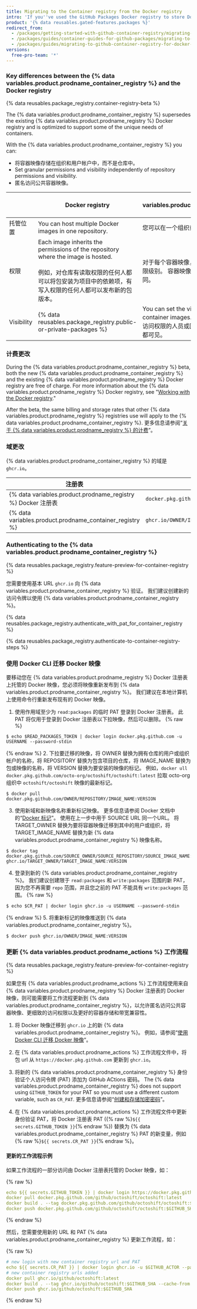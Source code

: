 ```yaml
---
title: Migrating to the Container registry from the Docker registry
intro: 'If you''ve used the GitHub Packages Docker registry to store Docker images, you can migrate your images to the new {% data variables.product.prodname_container_registry %}.'
product: '{% data reusables.gated-features.packages %}'
redirect_from:
  - /packages/getting-started-with-github-container-registry/migrating-to-github-container-registry-for-docker-images
  - /packages/guides/container-guides-for-github-packages/migrating-to-github-container-registry-for-docker-images
  - /packages/guides/migrating-to-github-container-registry-for-docker-images
versions:
  free-pro-team: '*'
---
```


### Key differences between the {% data variables.product.prodname_container_registry %} and the Docker registry

{% data reusables.package_registry.container-registry-beta %}

The {% data variables.product.prodname_container_registry %} supersedes the existing {% data variables.product.prodname_registry %} Docker registry and is optimized to support some of the unique needs of containers.

With the {% data variables.product.prodname_container_registry %} you can:
- 将容器映像存储在组织和用户帐户中，而不是仓库中。
- Set granular permissions and visibility independently of repository permissions and visibility.
- 匿名访问公共容器映像。

|      | Docker registry                                                                                                                                          | {% data variables.product.prodname_container_registry %}
| ---- | -------------------------------------------------------------------------------------------------------------------------------------------------------- | ---------------------------------------------------------- |
| 托管位置 | You can host multiple Docker images in one repository.                                                                                                   | 您可以在一个组织或用户帐户中托管多个容器映像。                                    |
| 权限   | Each image inherits the permissions of the repository where the image is hosted. <br><br>例如，对仓库有读取权限的任何人都可以将包安装为项目中的依赖项，有写入权限的任何人都可以发布新的包版本。 | 对于每个容器映像，您可以选择其他人具有的访问权限级别。 容器映像访问的权限与组织和仓库权限不同。           |
 Visibility          | {% data reusables.package_registry.public-or-private-packages %} | You can set the visibility of each of your container images. 私有容器映像仅对组织内被授予访问权限的人员或团队可见。 公共容器映像对任何人都可见。 | Anonymous access    | N/A | You can access public container images anonymously. Foreign layer support | Doesn't support foreign layers, such as Windows images. | Supports foreign layers, such as Windows images.

### 计费更改

During the {% data variables.product.prodname_container_registry %} beta, both the new {% data variables.product.prodname_container_registry %} and the existing {% data variables.product.prodname_registry %} Docker registry are free of charge. For more information about the {% data variables.product.prodname_registry %} Docker registry, see "[Working with the Docker registry](/packages/working-with-a-github-packages-registry/working-with-the-docker-registry)."

After the beta, the same billing and storage rates that other {% data variables.product.prodname_registry %} registries use will apply to the {% data variables.product.prodname_container_registry %}. 更多信息请参阅“[关于 {% data variables.product.prodname_registry %} 的计费](/github/setting-up-and-managing-billing-and-payments-on-github/about-billing-for-github-packages)”。

### 域更改

{% data variables.product.prodname_container_registry %} 的域是 `ghcr.io`。

| 注册表                                                        | 示例 URL                                              |
| ---------------------------------------------------------- | --------------------------------------------------- |
| {% data variables.product.prodname_registry %} Docker 注册表  | `docker.pkg.github.com/OWNER/REPOSITORY/IMAGE_NAME` |
| {% data variables.product.prodname_container_registry %} | `ghcr.io/OWNER/IMAGE_NAME`                          |

### Authenticating to the {% data variables.product.prodname_container_registry %}

{% data reusables.package_registry.feature-preview-for-container-registry %}

您需要使用基本 URL `ghcr.io` 向 {% data variables.product.prodname_container_registry %} 验证。 我们建议创建新的访问令牌以使用 {% data variables.product.prodname_container_registry %}。

{% data reusables.package_registry.authenticate_with_pat_for_container_registry %}

{% data reusables.package_registry.authenticate-to-container-registry-steps %}

### 使用 Docker CLI 迁移 Docker 映像

要移动您在 {% data variables.product.prodname_registry %} Docker 注册表上托管的 Docker 映像，您必须将映像重新发布到 {% data variables.product.prodname_container_registry %}。 我们建议在本地计算机上使用命令行重新发布现有的 Docker 映像。

1. 使用作用域至少为 `read:packages` 的临时 PAT 登录到 Docker 注册表。 此 PAT 将仅用于登录到 Docker 注册表以下拉映像，然后可以删除。
  {% raw %}
  ```shell
  $ echo $READ_PACKAGES_TOKEN | docker login docker.pkg.github.com -u USERNAME --password-stdin
  ```
  {% endraw %}
2. 下拉要迁移的映像，将 OWNER 替换为拥有仓库的用户或组织帐户的名称，将 REPOSITORY 替换为包含项目的仓库，将 IMAGE_NAME 替换为包或映像的名称，将 VERSION 替换为要安装的映像的标记。 例如，`docker ull docker.pkg.github.com/octo-org/octoshift/octoshift:latest` 拉取 octo-org 组织中 `octoshift/octoshift` 映像的最新标记。
  ```shell
  $ docker pull docker.pkg.github.com/OWNER/REPOSITORY/IMAGE_NAME:VERSION
  ```

3. 使用新域和新映像名称重新标记映像。 更多信息请参阅 Docker 文档中的“[Docker 标记](https://docs.docker.com/engine/reference/commandline/tag/)”。 使用在上一步中用于 SOURCE URL 同一个URL。 将 TARGET_OWNER 替换为要将容器映像迁移到其中的用户或组织，将 TARGET_IMAGE_NAME 替换为新 {% data variables.product.prodname_container_registry %} 映像名称。
  ```shell
  $ docker tag docker.pkg.github.com/SOURCE_OWNER/SOURCE_REPOSITORY/SOURCE_IMAGE_NAME:VERSION ghcr.io/TARGET_OWNER/TARGET_IMAGE_NAME:VERSION
  ```

4. 登录到新的 {% data variables.product.prodname_container_registry %}。 我们建议创建限于 `read:packages` 和 `write:packages` 范围的新 PAT，因为您不再需要 `repo` 范围，并且您之前的 PAT 不能具有 `write:packages` 范围。
  {% raw %}
  ```shell
  $ echo $CR_PAT | docker login ghcr.io -u USERNAME --password-stdin
  ```
  {% endraw %}
5. 将重新标记的映像推送到 {% data variables.product.prodname_container_registry %}。
  ```shell
  $ docker push ghcr.io/OWNER/IMAGE_NAME:VERSION
  ```

### 更新 {% data variables.product.prodname_actions %} 工作流程

{% data reusables.package_registry.feature-preview-for-container-registry %}

如果您有 {% data variables.product.prodname_actions %} 工作流程使用来自 {% data variables.product.prodname_registry %} Docker 注册表的 Docker 映像，则可能需要将工作流程更新到 {% data variables.product.prodname_container_registry %}，以允许匿名访问公共容器映像、更细致的访问权限以及更好的容器存储和带宽兼容性。

1. 将 Docker 映像迁移到 `ghcr.io` 上的新 {% data variables.product.prodname_container_registry %}。 例如，请参阅“[使用 Docker CLI 迁移 Docker 映像](#migrating-a-docker-image-using-the-docker-cli)”。

2. 在 {% data variables.product.prodname_actions %} 工作流程文件中，将包 url 从 `https://docker.pkg.github.com` 更新到 `ghcr.io`。

3. 将新的 {% data variables.product.prodname_container_registry %} 身份验证个人访问令牌 (PAT) 添加为 GitHub ACtions 密码。 The {% data variables.product.prodname_container_registry %} does not support using `GITHUB_TOKEN` for your PAT so you must use a different custom variable, such as `CR_PAT`. 更多信息请参阅“[创建和存储加密密码](/actions/configuring-and-managing-workflows/creating-and-storing-encrypted-secrets)”。

4. 在 {% data variables.product.prodname_actions %} 工作流程文件中更新身份验证 PAT，将 Docker 注册表 PAT ({% raw %}`${{ secrets.GITHUB_TOKEN }}`{% endraw %}) 替换为 {% data variables.product.prodname_container_registry %} PAT 的新变量，例如 {% raw %}`${{ secrets.CR_PAT }}`{% endraw %}。

#### 更新的工作流程示例

如果工作流程的一部分访问由 Docker 注册表托管的 Docker 映像，如：

{% raw %}
```yaml
echo ${{ secrets.GITHUB_TOKEN }} | docker login https://docker.pkg.github.com -u $GITHUB_ACTOR --password-stdin
docker pull docker.pkg.github.com/github/octoshift/octoshift:latest
docker build . --tag docker.pkg.github.com/github/octoshift/octoshift:$GITHUB_SHA --cache-from docker.pkg.github.com/github/octoshift/octoshift:latest
docker push docker.pkg.github.com/github/octoshift/octoshift:$GITHUB_SHA
```
{% endraw %}

然后，您需要使用新的 URL 和 PAT {% data variables.product.prodname_container_registry %} 更新工作流程，如：

{% raw %}
```yaml
# new login with new container registry url and PAT
echo ${{ secrets.CR_PAT }} | docker login ghcr.io -u $GITHUB_ACTOR --password-stdin
# new container registry urls added
docker pull ghcr.io/github/octoshift:latest
docker build . --tag ghcr.io/github/octoshift:$GITHUB_SHA --cache-from ghcr.io/github/octoshift:latest
docker push ghcr.io/github/octoshift:$GITHUB_SHA
```
{% endraw %}
